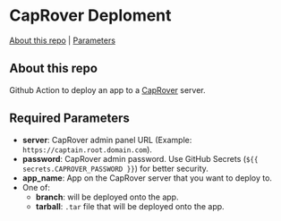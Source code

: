 # CapRover Deploment

[About this repo](#about-this-repo) |
[Parameters](#parameters)

## About this repo
Github Action to deploy an app to a [CapRover](https://caprover.com) server.

## Required Parameters
- **server**: CapRover admin panel URL (Example: `https://captain.root.domain.com`).
- **password**: CapRover admin password. Use GitHub Secrets (`${{ secrets.CAPROVER_PASSWORD }}`) for better security.
- **app_name**: App on the CapRover server that you want to deploy to.
- One of:
  - **branch**: will be deployed onto the app.
  - **tarball**: `.tar` file that will be deployed onto the app.
